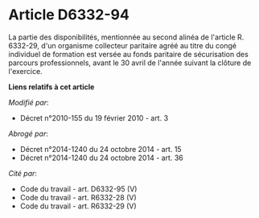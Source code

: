 # Article D6332-94

La partie des disponibilités, mentionnée au second alinéa de l'article R. 6332-29, d'un organisme collecteur paritaire agréé
au titre du congé individuel de formation est versée au   fonds paritaire de sécurisation des parcours professionnels, avant
le 30 avril de l'année suivant la clôture de l'exercice.

**Liens relatifs à cet article**

_Modifié par_:

  - Décret n°2010-155 du 19 février 2010 - art. 3

_Abrogé par_:

  - Décret n°2014-1240 du 24 octobre 2014 - art. 15
  - Décret n°2014-1240 du 24 octobre 2014 - art. 36

_Cité par_:

  - Code du travail - art. D6332-95 (V)
  - Code du travail - art. R6332-28 (V)
  - Code du travail - art. R6332-29 (V)
